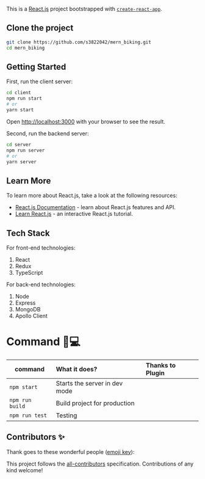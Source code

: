 This is a [React.js](https://reactjs.org/) project bootstrapped with [`create-react-app`](https://github.com/facebook/create-react-app).

## Clone the project
```bash
git clone https://github.com/s3822042/mern_biking.git
cd mern_biking
```

## Getting Started

First, run the client server:

```bash
cd client
npm run start
# or
yarn start
```
Open [http://localhost:3000](http://localhost:3000) with your browser to see the result.

Second, run the backend server:

```bash
cd server
npm run server
# or
yarn server
```

## Learn More

To learn more about React.js, take a look at the following resources:

- [React.js Documentation](https://reactjs.org/docs) - learn about React.js features and API.
- [Learn React.js](https://reactjs.org/tutorial) - an interactive React.js tutorial.

## Tech Stack

For front-end technologies:

1. React
2. Redux
3. TypeScript

For back-end technologies:

1. Node
2. Express
3. MongoDB
4. Apollo Client

# Command  🏻‍💻

| command                   | What it does?                                                        | Thanks to Plugin                                                                       |
| ------------------------- | :------------------------------------------------------------------  | :------------------------------------------------------------------------------------- |
| `npm start`               | Starts the server in dev mode                                        |                                                                                        |
| `npm run build`           | Build project for production                                         |                                                                                        |
| `npm run test`            | Testing                                                              |                                                                                        |


## Contributors ✨
Thank goes to these wonderful people ([emoji key](https://allcontributors.org/docs/en/emoji-key)):

This project follows the [all-contributors](https://github.com/all-contributors/all-contributors) specification. Contributions of any kind welcome!
